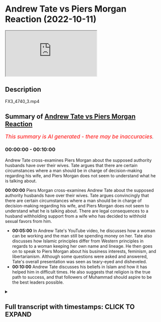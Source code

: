# Andrew Tate vs Piers Morgan Reaction (2022-10-11)

<iframe loading='lazy' src='https://www.youtube.com/embed/uIIDGSC3HMY'></iframe>

## Description

FX3_4740_3.mp4

## Summary of [Andrew Tate vs Piers Morgan Reaction](https://www.youtube.com/watch?v=uIIDGSC3HMY)


*<span style="color:red; font-size:125%">This summary is AI generated - there may be inaccuracies</span>. [](/)*

### <a onclick="modifyYTiframeseektime('0')">00:00:00</a> - <a onclick="modifyYTiframeseektime('600')">00:10:00</a>

Andrew Tate cross-examines Piers Morgan about the supposed authority husbands have over their wives. Tate argues that there are certain circumstances where a man should be in charge of decision-making regarding his wife, and Piers Morgan does not seem to understand what he is talking about.

**<a onclick="modifyYTiframeseektime('0')">00:00:00</a>**  Piers Morgan cross-examines Andrew Tate about the supposed authority husbands have over their wives. Tate argues convincingly that there are certain circumstances where a man should be in charge of decision-making regarding his wife, and Piers Morgan does not seem to understand what he is talking about. There are legal consequences to a husband withholding support from a wife who has decided to withhold sexual favors from him.
* **<a onclick="modifyYTiframeseektime('300')">00:05:00</a>** In Andrew Tate's YouTube video, he discusses how a woman can be working and the man still be spending money on her. Tate also discusses how Islamic principles differ from Western principles in regards to a woman keeping her own name and lineage. He then goes on to speak to Piers Morgan about his business interests, feminism, and libertarianism. Although some questions were asked and answered, Tate's overall presentation was seen as teary-eyed and disheveled.
* **<a onclick="modifyYTiframeseektime('600')">00:10:00</a>**  Andrew Tate discusses his beliefs in Islam and how it has helped him in difficult times. He also suggests that religion is the true path to success, and that followers of Muhammad should aspire to be the best leaders possible.

<details><summary><h2>Full transcript with timestamps: CLICK TO EXPAND</h2></summary>

<a onclick="modifyYTiframeseektime('2')">0:00:02</a> how are you guys doing  
<a onclick="modifyYTiframeseektime('5')">0:00:05</a> I'm quickly going to do a review and  
<a onclick="modifyYTiframeseektime('7')">0:00:07</a> this is not really a planned review I  
<a onclick="modifyYTiframeseektime('9')">0:00:09</a> just watched this um  
<a onclick="modifyYTiframeseektime('10')">0:00:10</a> it was for me quite interesting and it  
<a onclick="modifyYTiframeseektime('12')">0:00:12</a> was a kind of call it cross-examination  
<a onclick="modifyYTiframeseektime('16')">0:00:16</a> from Piers Morgan and Andrew Tate and in  
<a onclick="modifyYTiframeseektime('20')">0:00:20</a> this uh  
<a onclick="modifyYTiframeseektime('21')">0:00:21</a> cross-examination I would say that Piers  
<a onclick="modifyYTiframeseektime('24')">0:00:24</a> Morgan really made a fool of himself  
<a onclick="modifyYTiframeseektime('26')">0:00:26</a> incessant Interruption uh embarrassing  
<a onclick="modifyYTiframeseektime('30')">0:00:30</a> insecurities on display I mean I  
<a onclick="modifyYTiframeseektime('34')">0:00:34</a> couldn't even hear the answers that  
<a onclick="modifyYTiframeseektime('37')">0:00:37</a> Andrew Tate was giving because Piers  
<a onclick="modifyYTiframeseektime('40')">0:00:40</a> Morgan was just so persistent  
<a onclick="modifyYTiframeseektime('45')">0:00:45</a> um persistent in his uh Interruption I I  
<a onclick="modifyYTiframeseektime('49')">0:00:49</a> have no idea how someone that is  
<a onclick="modifyYTiframeseektime('51')">0:00:51</a> involved in journalism for so long  
<a onclick="modifyYTiframeseektime('54')">0:00:54</a> can have such an amateurish approach  
<a onclick="modifyYTiframeseektime('58')">0:00:58</a> to  
<a onclick="modifyYTiframeseektime('59')">0:00:59</a> um cross-examination  
<a onclick="modifyYTiframeseektime('61')">0:01:01</a> but um there were some benefits that  
<a onclick="modifyYTiframeseektime('64')">0:01:04</a> came from it and the purpose of this  
<a onclick="modifyYTiframeseektime('66')">0:01:06</a> particular video is to go through some  
<a onclick="modifyYTiframeseektime('69')">0:01:09</a> of the discussions that took place  
<a onclick="modifyYTiframeseektime('72')">0:01:12</a> um which I found interesting not least  
<a onclick="modifyYTiframeseektime('74')">0:01:14</a> because actually some mention of Muslim  
<a onclick="modifyYTiframeseektime('76')">0:01:16</a> men and Islam and the Quran itself was  
<a onclick="modifyYTiframeseektime('80')">0:01:20</a> made in the video  
<a onclick="modifyYTiframeseektime('83')">0:01:23</a> I would say that the video was pretty  
<a onclick="modifyYTiframeseektime('86')">0:01:26</a> much  
<a onclick="modifyYTiframeseektime('87')">0:01:27</a> um cut down into three different  
<a onclick="modifyYTiframeseektime('89')">0:01:29</a> segments the first segment  
<a onclick="modifyYTiframeseektime('91')">0:01:31</a> they were talking about Authority  
<a onclick="modifyYTiframeseektime('94')">0:01:34</a> and Piers Morgan's position is that if  
<a onclick="modifyYTiframeseektime('98')">0:01:38</a> one says  
<a onclick="modifyYTiframeseektime('99')">0:01:39</a> that a man has or should have maybe some  
<a onclick="modifyYTiframeseektime('104')">0:01:44</a> level of authority over a woman  
<a onclick="modifyYTiframeseektime('107')">0:01:47</a> in a husband-wife relationship that this  
<a onclick="modifyYTiframeseektime('110')">0:01:50</a> is tantamount in his eyes to misogyny  
<a onclick="modifyYTiframeseektime('114')">0:01:54</a> to which I think uh Tay argued  
<a onclick="modifyYTiframeseektime('118')">0:01:58</a> impressively  
<a onclick="modifyYTiframeseektime('120')">0:02:00</a> though not impressively enough in my  
<a onclick="modifyYTiframeseektime('123')">0:02:03</a> opinion that actually there are  
<a onclick="modifyYTiframeseektime('126')">0:02:06</a> circumstances where in which a man is  
<a onclick="modifyYTiframeseektime('128')">0:02:08</a> expected to put forward Services of  
<a onclick="modifyYTiframeseektime('130')">0:02:10</a> protection  
<a onclick="modifyYTiframeseektime('132')">0:02:12</a> and if that is the case  
<a onclick="modifyYTiframeseektime('134')">0:02:14</a> and a man if he were to protect the  
<a onclick="modifyYTiframeseektime('137')">0:02:17</a> woman could put himself or his life in  
<a onclick="modifyYTiframeseektime('140')">0:02:20</a> danger then why he why shouldn't he be  
<a onclick="modifyYTiframeseektime('144')">0:02:24</a> uh if you like in charge of the decision  
<a onclick="modifyYTiframeseektime('147')">0:02:27</a> making uh regarding that particular  
<a onclick="modifyYTiframeseektime('150')">0:02:30</a> woman in these contexts and potentially  
<a onclick="modifyYTiframeseektime('152')">0:02:32</a> other contexts as well  
<a onclick="modifyYTiframeseektime('155')">0:02:35</a> um Piers Morgan seemed not to be able to  
<a onclick="modifyYTiframeseektime('157')">0:02:37</a> differentiate between two different  
<a onclick="modifyYTiframeseektime('159')">0:02:39</a> types of authority  
<a onclick="modifyYTiframeseektime('160')">0:02:40</a> uh what is referred to as moral  
<a onclick="modifyYTiframeseektime('162')">0:02:42</a> Authority and what is also referred to  
<a onclick="modifyYTiframeseektime('165')">0:02:45</a> as legal Authority  
<a onclick="modifyYTiframeseektime('166')">0:02:46</a> he keep he kept attempting to  
<a onclick="modifyYTiframeseektime('170')">0:02:50</a> conflate the two categories and in logic  
<a onclick="modifyYTiframeseektime('173')">0:02:53</a> this is all informal logic this is  
<a onclick="modifyYTiframeseektime('175')">0:02:55</a> referred to as a category mistake  
<a onclick="modifyYTiframeseektime('177')">0:02:57</a> fallacy this actually referred to as a  
<a onclick="modifyYTiframeseektime('179')">0:02:59</a> category mistake fallacy so both of them  
<a onclick="modifyYTiframeseektime('182')">0:03:02</a> were using the same words  
<a onclick="modifyYTiframeseektime('184')">0:03:04</a> but both of them were using it in  
<a onclick="modifyYTiframeseektime('186')">0:03:06</a> completely different ways  
<a onclick="modifyYTiframeseektime('188')">0:03:08</a> and when Tate was explaining to him what  
<a onclick="modifyYTiframeseektime('191')">0:03:11</a> he meant by the word Authority which is  
<a onclick="modifyYTiframeseektime('193')">0:03:13</a> a moral Authority  
<a onclick="modifyYTiframeseektime('195')">0:03:15</a> Piers Morgan didn't seem to actually  
<a onclick="modifyYTiframeseektime('197')">0:03:17</a> comprehend this point which is totally  
<a onclick="modifyYTiframeseektime('200')">0:03:20</a> embarrassing for someone of his age and  
<a onclick="modifyYTiframeseektime('202')">0:03:22</a> someone who's been in the industry as  
<a onclick="modifyYTiframeseektime('204')">0:03:24</a> long as him someone who we would assume  
<a onclick="modifyYTiframeseektime('206')">0:03:26</a> to be an educated man  
<a onclick="modifyYTiframeseektime('208')">0:03:28</a> secondly I think there's more to be said  
<a onclick="modifyYTiframeseektime('211')">0:03:31</a> in fact there can be consequences legal  
<a onclick="modifyYTiframeseektime('215')">0:03:35</a> consequences when I say legal here we're  
<a onclick="modifyYTiframeseektime('217')">0:03:37</a> speaking in the British context but we  
<a onclick="modifyYTiframeseektime('219')">0:03:39</a> might as well be speaking in any Western  
<a onclick="modifyYTiframeseektime('221')">0:03:41</a> context  
<a onclick="modifyYTiframeseektime('222')">0:03:42</a> that can be imposed on let's say a wife  
<a onclick="modifyYTiframeseektime('226')">0:03:46</a> if  
<a onclick="modifyYTiframeseektime('228')">0:03:48</a> obedience is inhibited or obscured  
<a onclick="modifyYTiframeseektime('234')">0:03:54</a> for example  
<a onclick="modifyYTiframeseektime('235')">0:03:55</a> if a woman is not fulfilling her sexual  
<a onclick="modifyYTiframeseektime('240')">0:04:00</a> rights in the I'm giving you an Islamic  
<a onclick="modifyYTiframeseektime('242')">0:04:02</a> paradigm from the Islamic Paradigm if  
<a onclick="modifyYTiframeseektime('244')">0:04:04</a> the woman doesn't fulfill her sexual  
<a onclick="modifyYTiframeseektime('245')">0:04:05</a> rights and she leaves a man  
<a onclick="modifyYTiframeseektime('248')">0:04:08</a> she withholds from the man sexually  
<a onclick="modifyYTiframeseektime('251')">0:04:11</a> the man is within his right not to  
<a onclick="modifyYTiframeseektime('255')">0:04:15</a> provide for that woman  
<a onclick="modifyYTiframeseektime('256')">0:04:16</a> and this is actually mentioned the books  
<a onclick="modifyYTiframeseektime('258')">0:04:18</a> of jurisprudence so in other words if  
<a onclick="modifyYTiframeseektime('260')">0:04:20</a> she is receiving a monthly stipend or if  
<a onclick="modifyYTiframeseektime('264')">0:04:24</a> she is getting money  
<a onclick="modifyYTiframeseektime('266')">0:04:26</a> from the man  
<a onclick="modifyYTiframeseektime('268')">0:04:28</a> that he doesn't need to provide that for  
<a onclick="modifyYTiframeseektime('270')">0:04:30</a> her anymore because  
<a onclick="modifyYTiframeseektime('272')">0:04:32</a> she has decided to withhold so he can  
<a onclick="modifyYTiframeseektime('275')">0:04:35</a> also decide to withhold  
<a onclick="modifyYTiframeseektime('277')">0:04:37</a> now this is legal because there's  
<a onclick="modifyYTiframeseektime('280')">0:04:40</a> nothing in the law that says that a man  
<a onclick="modifyYTiframeseektime('283')">0:04:43</a> has to give a woman money  
<a onclick="modifyYTiframeseektime('285')">0:04:45</a> there's nothing in the law at all this  
<a onclick="modifyYTiframeseektime('287')">0:04:47</a> doesn't include of course the children  
<a onclick="modifyYTiframeseektime('288')">0:04:48</a> the children are separate  
<a onclick="modifyYTiframeseektime('291')">0:04:51</a> uh unit of analysis  
<a onclick="modifyYTiframeseektime('294')">0:04:54</a> but what I am saying is that there are  
<a onclick="modifyYTiframeseektime('295')">0:04:55</a> consequences  
<a onclick="modifyYTiframeseektime('296')">0:04:56</a> so even from a legal Paradigm Authority  
<a onclick="modifyYTiframeseektime('300')">0:05:00</a> can be manifest from a man to a woman  
<a onclick="modifyYTiframeseektime('305')">0:05:05</a> um in ways which are monetary now one  
<a onclick="modifyYTiframeseektime('308')">0:05:08</a> can argue what about the woman is  
<a onclick="modifyYTiframeseektime('309')">0:05:09</a> working already  
<a onclick="modifyYTiframeseektime('310')">0:05:10</a> well in the Islamic Paradigm even if the  
<a onclick="modifyYTiframeseektime('312')">0:05:12</a> woman is working the man should be  
<a onclick="modifyYTiframeseektime('314')">0:05:14</a> spending for the woman in the household  
<a onclick="modifyYTiframeseektime('317')">0:05:17</a> and so she would still be losing her  
<a onclick="modifyYTiframeseektime('320')">0:05:20</a> monetarily for them so Authority can be  
<a onclick="modifyYTiframeseektime('323')">0:05:23</a> manifest  
<a onclick="modifyYTiframeseektime('325')">0:05:25</a> the example that Tate gave about you  
<a onclick="modifyYTiframeseektime('328')">0:05:28</a> know locking her in the room and so on  
<a onclick="modifyYTiframeseektime('330')">0:05:30</a> this is something which we don't believe  
<a onclick="modifyYTiframeseektime('332')">0:05:32</a> in anyway as Muslims  
<a onclick="modifyYTiframeseektime('335')">0:05:35</a> so that's the first thing I will say the  
<a onclick="modifyYTiframeseektime('337')">0:05:37</a> second conversation they had and I think  
<a onclick="modifyYTiframeseektime('339')">0:05:39</a> here  
<a onclick="modifyYTiframeseektime('340')">0:05:40</a> Tate should be a little bit more  
<a onclick="modifyYTiframeseektime('341')">0:05:41</a> introspective and self-reflective  
<a onclick="modifyYTiframeseektime('344')">0:05:44</a> is where he referred to women as  
<a onclick="modifyYTiframeseektime('346')">0:05:46</a> property  
<a onclick="modifyYTiframeseektime('347')">0:05:47</a> and then he actually invoked the Quran  
<a onclick="modifyYTiframeseektime('349')">0:05:49</a> and the Bible  
<a onclick="modifyYTiframeseektime('351')">0:05:51</a> and said that this is mentioned the  
<a onclick="modifyYTiframeseektime('352')">0:05:52</a> Quran you can go back to the Quran and  
<a onclick="modifyYTiframeseektime('354')">0:05:54</a> paraphrasing or go back to the Bible or  
<a onclick="modifyYTiframeseektime('356')">0:05:56</a> something like this  
<a onclick="modifyYTiframeseektime('357')">0:05:57</a> well is this is actually a  
<a onclick="modifyYTiframeseektime('359')">0:05:59</a> misrepresentation  
<a onclick="modifyYTiframeseektime('360')">0:06:00</a> especially of the Quran there is nothing  
<a onclick="modifyYTiframeseektime('362')">0:06:02</a> like that in the Quran at all  
<a onclick="modifyYTiframeseektime('365')">0:06:05</a> and giving the example of a woman taking  
<a onclick="modifyYTiframeseektime('367')">0:06:07</a> us the second name of the man  
<a onclick="modifyYTiframeseektime('370')">0:06:10</a> that's not actually an Islamic principle  
<a onclick="modifyYTiframeseektime('373')">0:06:13</a> for example and since Islam came into  
<a onclick="modifyYTiframeseektime('375')">0:06:15</a> the picture it's important that this  
<a onclick="modifyYTiframeseektime('377')">0:06:17</a> clarification is made a woman keeps her  
<a onclick="modifyYTiframeseektime('379')">0:06:19</a> own name on the Islamic Paradigm why  
<a onclick="modifyYTiframeseektime('382')">0:06:22</a> because Islam came to protect five  
<a onclick="modifyYTiframeseektime('383')">0:06:23</a> things and five things and lineage is  
<a onclick="modifyYTiframeseektime('385')">0:06:25</a> one of them and that is for men and for  
<a onclick="modifyYTiframeseektime('387')">0:06:27</a> women  
<a onclick="modifyYTiframeseektime('388')">0:06:28</a> so I thought I thought that that  
<a onclick="modifyYTiframeseektime('390')">0:06:30</a> particular segment uh wasn't well  
<a onclick="modifyYTiframeseektime('393')">0:06:33</a> presented and I think he should take  
<a onclick="modifyYTiframeseektime('394')">0:06:34</a> responsibility for that  
<a onclick="modifyYTiframeseektime('397')">0:06:37</a> and considering the facts and I think  
<a onclick="modifyYTiframeseektime('399')">0:06:39</a> Morgan should have mentioned this that  
<a onclick="modifyYTiframeseektime('402')">0:06:42</a> his his business interests takes  
<a onclick="modifyYTiframeseektime('404')">0:06:44</a> business interests has been providing  
<a onclick="modifyYTiframeseektime('408')">0:06:48</a> um you know I don't know what it is  
<a onclick="modifyYTiframeseektime('409')">0:06:49</a> website Services sexual Services  
<a onclick="modifyYTiframeseektime('411')">0:06:51</a> webcam sexual services and stuff like  
<a onclick="modifyYTiframeseektime('414')">0:06:54</a> that  
<a onclick="modifyYTiframeseektime('415')">0:06:55</a> uh the the idea of mentioning women as  
<a onclick="modifyYTiframeseektime('418')">0:06:58</a> property I think is person to be honest  
<a onclick="modifyYTiframeseektime('420')">0:07:00</a> with you I think it is objectifying and  
<a onclick="modifyYTiframeseektime('423')">0:07:03</a> it is problematic and I think his  
<a onclick="modifyYTiframeseektime('425')">0:07:05</a> invocation of religion is problematic as  
<a onclick="modifyYTiframeseektime('427')">0:07:07</a> well he has no right to mention the  
<a onclick="modifyYTiframeseektime('429')">0:07:09</a> Quran he has no right to mention the  
<a onclick="modifyYTiframeseektime('431')">0:07:11</a> Bible in these things  
<a onclick="modifyYTiframeseektime('434')">0:07:14</a> uh thirdly I think um so that that's  
<a onclick="modifyYTiframeseektime('437')">0:07:17</a> really the two main segments then there  
<a onclick="modifyYTiframeseektime('438')">0:07:18</a> was a discussion about depression  
<a onclick="modifyYTiframeseektime('440')">0:07:20</a> uh I think that appears in a very poor  
<a onclick="modifyYTiframeseektime('442')">0:07:22</a> job there as well  
<a onclick="modifyYTiframeseektime('444')">0:07:24</a> um he could have once again he could  
<a onclick="modifyYTiframeseektime('446')">0:07:26</a> have done it you know asked some more  
<a onclick="modifyYTiframeseektime('448')">0:07:28</a> pressing questions  
<a onclick="modifyYTiframeseektime('449')">0:07:29</a> but what I will say is that to be honest  
<a onclick="modifyYTiframeseektime('453')">0:07:33</a> this Aura of invincibility that Andrew  
<a onclick="modifyYTiframeseektime('455')">0:07:35</a> Tate wants to  
<a onclick="modifyYTiframeseektime('457')">0:07:37</a> to manifest in the public sphere now  
<a onclick="modifyYTiframeseektime('459')">0:07:39</a> that is the the mask the faux mask of  
<a onclick="modifyYTiframeseektime('462')">0:07:42</a> invincibility uh is is clearly starting  
<a onclick="modifyYTiframeseektime('465')">0:07:45</a> to drop and to be honest with you I  
<a onclick="modifyYTiframeseektime('467')">0:07:47</a> don't even know why Tate went and spoke  
<a onclick="modifyYTiframeseektime('469')">0:07:49</a> to Piers Morgan in the first place his  
<a onclick="modifyYTiframeseektime('470')">0:07:50</a> agenda is very clear his tactics are  
<a onclick="modifyYTiframeseektime('473')">0:07:53</a> very well known  
<a onclick="modifyYTiframeseektime('474')">0:07:54</a> um he actually is known to distort  
<a onclick="modifyYTiframeseektime('476')">0:07:56</a> information before he puts it on public  
<a onclick="modifyYTiframeseektime('479')">0:07:59</a> he never he never wants a structure  
<a onclick="modifyYTiframeseektime('482')">0:08:02</a> which is a balanced in other words where  
<a onclick="modifyYTiframeseektime('484')">0:08:04</a> he himself is being interrogated as well  
<a onclick="modifyYTiframeseektime('487')">0:08:07</a> as being the interrogator he he has  
<a onclick="modifyYTiframeseektime('489')">0:08:09</a> never engaged in a public debate  
<a onclick="modifyYTiframeseektime('492')">0:08:12</a> he would prefer this to be the  
<a onclick="modifyYTiframeseektime('494')">0:08:14</a> interrogator and so this individual  
<a onclick="modifyYTiframeseektime('497')">0:08:17</a> um going on to his program I think was a  
<a onclick="modifyYTiframeseektime('499')">0:08:19</a> mistake especially considering the fact  
<a onclick="modifyYTiframeseektime('502')">0:08:22</a> that you know usually take where's his  
<a onclick="modifyYTiframeseektime('503')">0:08:23</a> sunglasses and the fact that you know  
<a onclick="modifyYTiframeseektime('506')">0:08:26</a> the the light was bouncing off his eyes  
<a onclick="modifyYTiframeseektime('508')">0:08:28</a> it seemed like it was a little bit  
<a onclick="modifyYTiframeseektime('509')">0:08:29</a> teary-eyed it seemed like it was a  
<a onclick="modifyYTiframeseektime('511')">0:08:31</a> little bit disheveled at times there was  
<a onclick="modifyYTiframeseektime('513')">0:08:33</a> no need for it at all  
<a onclick="modifyYTiframeseektime('515')">0:08:35</a> ah  
<a onclick="modifyYTiframeseektime('517')">0:08:37</a> in Islam there is a saying which is  
<a onclick="modifyYTiframeseektime('524')">0:08:44</a> the prophetic saying is that the upper  
<a onclick="modifyYTiframeseektime('526')">0:08:46</a> hand is better than the lower hand in  
<a onclick="modifyYTiframeseektime('528')">0:08:48</a> other words don't put yourself in a  
<a onclick="modifyYTiframeseektime('530')">0:08:50</a> position where you know  
<a onclick="modifyYTiframeseektime('532')">0:08:52</a> that the odds are against you you're  
<a onclick="modifyYTiframeseektime('535')">0:08:55</a> putting yourself in a disadvantageous  
<a onclick="modifyYTiframeseektime('537')">0:08:57</a> position by letting a man who is known  
<a onclick="modifyYTiframeseektime('540')">0:09:00</a> for his  
<a onclick="modifyYTiframeseektime('543')">0:09:03</a> incessant interrogation not allowing you  
<a onclick="modifyYTiframeseektime('546')">0:09:06</a> to finish Distortion of material to  
<a onclick="modifyYTiframeseektime('549')">0:09:09</a> speak to you the way he did with no  
<a onclick="modifyYTiframeseektime('551')">0:09:11</a> respect at all  
<a onclick="modifyYTiframeseektime('554')">0:09:14</a> and I think it shows some weakness and  
<a onclick="modifyYTiframeseektime('557')">0:09:17</a> tight because there were questions that  
<a onclick="modifyYTiframeseektime('559')">0:09:19</a> he asked which I was shocked at the the  
<a onclick="modifyYTiframeseektime('562')">0:09:22</a> response that Tate provided when he  
<a onclick="modifyYTiframeseektime('564')">0:09:24</a> asked for example are you a feminist  
<a onclick="modifyYTiframeseektime('566')">0:09:26</a> why couldn't you just offer him a  
<a onclick="modifyYTiframeseektime('568')">0:09:28</a> response and say no  
<a onclick="modifyYTiframeseektime('570')">0:09:30</a> we saw a new kind of  
<a onclick="modifyYTiframeseektime('573')">0:09:33</a> apologetic side of you which is  
<a onclick="modifyYTiframeseektime('576')">0:09:36</a> completely off-brand something which we  
<a onclick="modifyYTiframeseektime('578')">0:09:38</a> don't expect number one number two  
<a onclick="modifyYTiframeseektime('582')">0:09:42</a> you actually declared I think for the I  
<a onclick="modifyYTiframeseektime('585')">0:09:45</a> don't know I haven't been watching your  
<a onclick="modifyYTiframeseektime('586')">0:09:46</a> videos but you declare that you're a  
<a onclick="modifyYTiframeseektime('587')">0:09:47</a> libertarian  
<a onclick="modifyYTiframeseektime('588')">0:09:48</a> and your whole from what I understand  
<a onclick="modifyYTiframeseektime('591')">0:09:51</a> your whole thing  
<a onclick="modifyYTiframeseektime('593')">0:09:53</a> is about coming outside of the Matrix  
<a onclick="modifyYTiframeseektime('595')">0:09:55</a> now mentioning libertarian  
<a onclick="modifyYTiframeseektime('597')">0:09:57</a> that you're a Libertarian which you know  
<a onclick="modifyYTiframeseektime('600')">0:10:00</a> was  
<a onclick="modifyYTiframeseektime('601')">0:10:01</a> predicated on the liberal ethic liberal  
<a onclick="modifyYTiframeseektime('605')">0:10:05</a> you know political liberalism or  
<a onclick="modifyYTiframeseektime('607')">0:10:07</a> philosophical philosophical liberalism  
<a onclick="modifyYTiframeseektime('610')">0:10:10</a> to mention that you're a Libertarian  
<a onclick="modifyYTiframeseektime('612')">0:10:12</a> you're telling us that you're well  
<a onclick="modifyYTiframeseektime('614')">0:10:14</a> within the Matrix here  
<a onclick="modifyYTiframeseektime('615')">0:10:15</a> so what I will say to Tate is that  
<a onclick="modifyYTiframeseektime('619')">0:10:19</a> the way to really come out of the Matrix  
<a onclick="modifyYTiframeseektime('622')">0:10:22</a> as it were is not to be a Libertarian in  
<a onclick="modifyYTiframeseektime('625')">0:10:25</a> fact that's the dominant ethic that's  
<a onclick="modifyYTiframeseektime('627')">0:10:27</a> exactly what everyone wants us to be  
<a onclick="modifyYTiframeseektime('630')">0:10:30</a> but it's to be  
<a onclick="modifyYTiframeseektime('632')">0:10:32</a> the religion which I think you know is  
<a onclick="modifyYTiframeseektime('635')">0:10:35</a> true deep down  
<a onclick="modifyYTiframeseektime('637')">0:10:37</a> which is a Muslim to believe in one God  
<a onclick="modifyYTiframeseektime('639')">0:10:39</a> and to Worship in one God  
<a onclick="modifyYTiframeseektime('641')">0:10:41</a> to  
<a onclick="modifyYTiframeseektime('642')">0:10:42</a> to do God's work and what I mean by that  
<a onclick="modifyYTiframeseektime('646')">0:10:46</a> is to follow God's laws his legislation  
<a onclick="modifyYTiframeseektime('649')">0:10:49</a> and so on  
<a onclick="modifyYTiframeseektime('651')">0:10:51</a> uh and and to follow the Prophet  
<a onclick="modifyYTiframeseektime('654')">0:10:54</a> Muhammad  
<a onclick="modifyYTiframeseektime('657')">0:10:57</a> because you know what it is and I'll say  
<a onclick="modifyYTiframeseektime('659')">0:10:59</a> this and it'll be the last thing I say  
<a onclick="modifyYTiframeseektime('661')">0:11:01</a> it's really interesting  
<a onclick="modifyYTiframeseektime('664')">0:11:04</a> that the prophet Muhammad he went  
<a onclick="modifyYTiframeseektime('666')">0:11:06</a> through what he went through in life  
<a onclick="modifyYTiframeseektime('667')">0:11:07</a> people don't know that all of his  
<a onclick="modifyYTiframeseektime('669')">0:11:09</a> children  
<a onclick="modifyYTiframeseektime('670')">0:11:10</a> save one child which is Fatima died in  
<a onclick="modifyYTiframeseektime('672')">0:11:12</a> his own time  
<a onclick="modifyYTiframeseektime('674')">0:11:14</a> he was the person his wife died he went  
<a onclick="modifyYTiframeseektime('676')">0:11:16</a> through heartbreak after heartbreak and  
<a onclick="modifyYTiframeseektime('678')">0:11:18</a> uh you know his uncles died his closest  
<a onclick="modifyYTiframeseektime('681')">0:11:21</a> the closest people to him died  
<a onclick="modifyYTiframeseektime('683')">0:11:23</a> uh he went through Wars over 20 Wars he  
<a onclick="modifyYTiframeseektime('687')">0:11:27</a> participated in himself he had nine  
<a onclick="modifyYTiframeseektime('690')">0:11:30</a> wives at one time he was running a state  
<a onclick="modifyYTiframeseektime('692')">0:11:32</a> doing wars managing nine wives at one  
<a onclick="modifyYTiframeseektime('695')">0:11:35</a> time all of these things are incredible  
<a onclick="modifyYTiframeseektime('697')">0:11:37</a> things about a prophet Muhammad the  
<a onclick="modifyYTiframeseektime('700')">0:11:40</a> final prophet and it's itself I would  
<a onclick="modifyYTiframeseektime('702')">0:11:42</a> say is an evidence for his prophethood  
<a onclick="modifyYTiframeseektime('704')">0:11:44</a> following a man like that okay  
<a onclick="modifyYTiframeseektime('707')">0:11:47</a> who in the most difficult times is able  
<a onclick="modifyYTiframeseektime('710')">0:11:50</a> to persevere is able to to direct people  
<a onclick="modifyYTiframeseektime('714')">0:11:54</a> to be a the best leader you know who  
<a onclick="modifyYTiframeseektime('717')">0:11:57</a> we're mentioning a thousand four hundred  
<a onclick="modifyYTiframeseektime('719')">0:11:59</a> years after his death which will is way  
<a onclick="modifyYTiframeseektime('721')">0:12:01</a> more than we're going to say about any  
<a onclick="modifyYTiframeseektime('723')">0:12:03</a> of us okay  
<a onclick="modifyYTiframeseektime('725')">0:12:05</a> that's  
<a onclick="modifyYTiframeseektime('727')">0:12:07</a> that is true  
<a onclick="modifyYTiframeseektime('728')">0:12:08</a> uh religion okay that is the true  
<a onclick="modifyYTiframeseektime('731')">0:12:11</a> religion and that is a true  
<a onclick="modifyYTiframeseektime('733')">0:12:13</a> you will really succeed from from doing  
<a onclick="modifyYTiframeseektime('735')">0:12:15</a> these things  
<a onclick="modifyYTiframeseektime('736')">0:12:16</a> so that's all I have to say about that  
<a onclick="modifyYTiframeseektime('738')">0:12:18</a> and um hopefully we'll see each other  
<a onclick="modifyYTiframeseektime('742')">0:12:22</a> soon and assalamu alaikum  
</details>